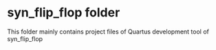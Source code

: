 # syn_flip_flop folder
This folder mainly contains project files of Quartus development tool of syn_flip_flop
